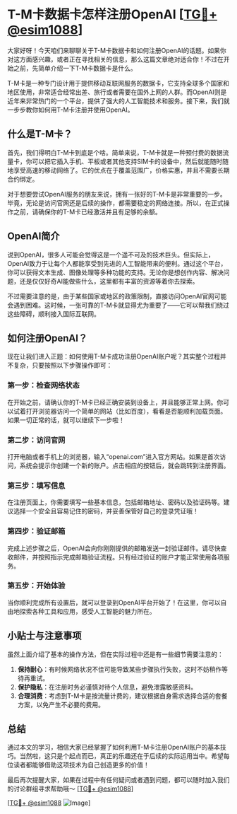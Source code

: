 # T-M卡数据卡怎样注册OpenAI [[TG💪+ @esim1088](https://t.me/s/esim1088)]

大家好呀！今天咱们来聊聊关于T-M卡数据卡和如何注册OpenAI的话题。如果你对这方面感兴趣，或者正在寻找相关的信息，那么这篇文章绝对适合你！不过在开始之前，先简单介绍一下T-M卡数据卡是什么。

T-M卡是一种专门设计用于提供移动互联网服务的数据卡，它支持全球多个国家和地区使用，非常适合经常出差、旅行或者需要在国外上网的人群。而OpenAI则是近年来非常热门的一个平台，提供了强大的人工智能技术和服务。接下来，我们就一步步教你如何用T-M卡注册并使用OpenAI。

## 什么是T-M卡？

首先，我们得明白T-M卡到底是个啥。简单来说，T-M卡就是一种预付费的数据流量卡，你可以把它插入手机、平板或者其他支持SIM卡的设备中，然后就能随时随地享受高速的移动网络了。它的优点在于覆盖范围广，价格实惠，并且不需要长期合约绑定。

对于想要尝试OpenAI服务的朋友来说，拥有一张好的T-M卡是非常重要的一步。毕竟，无论是访问官网还是后续的操作，都需要稳定的网络连接。所以，在正式操作之前，请确保你的T-M卡已经激活并且有足够的余额。

## OpenAI简介

说到OpenAI，很多人可能会觉得这是一个遥不可及的技术巨头。但实际上，OpenAI致力于让每个人都能享受到先进的人工智能带来的便利。通过这个平台，你可以获得文本生成、图像处理等多种功能的支持。无论你是想创作内容、解决问题，还是仅仅好奇AI能做些什么，这里都有丰富的资源等着你去探索。

不过需要注意的是，由于某些国家或地区的政策限制，直接访问OpenAI官网可能会遇到困难。这时候，一张可靠的T-M卡就显得尤为重要了——它可以帮我们绕过这些障碍，顺利接入国际互联网。

## 如何注册OpenAI？

现在让我们进入正题：如何使用T-M卡成功注册OpenAI账户呢？其实整个过程并不复杂，只要按照以下步骤操作即可：

### 第一步：检查网络状态
在开始之前，请确认你的T-M卡已经正确安装到设备上，并且能够正常上网。你可以试着打开浏览器访问一个简单的网站（比如百度），看看是否能顺利加载页面。如果一切正常的话，就可以继续下一步啦！

### 第二步：访问官网
打开电脑或者手机上的浏览器，输入“openai.com”进入官方网站。如果是首次访问，系统会提示你创建一个新的账户。点击相应的按钮后，就会跳转到注册界面。

### 第三步：填写信息
在注册页面上，你需要填写一些基本信息，包括邮箱地址、密码以及验证码等。建议选择一个安全且容易记住的密码，并妥善保管好自己的登录凭证哦！

### 第四步：验证邮箱
完成上述步骤之后，OpenAI会向你刚刚提供的邮箱发送一封验证邮件。请尽快查收邮件，并按照指示完成邮箱验证流程。只有经过验证的账户才能正常使用各项服务。

### 第五步：开始体验
当你顺利完成所有设置后，就可以登录到OpenAI平台开始了！在这里，你可以自由地探索各种工具和应用，感受人工智能的魅力所在。

## 小贴士与注意事项

虽然上面介绍了基本的操作方法，但在实际过程中还是有一些细节需要注意的：

1. **保持耐心**：有时候网络状况不佳可能导致某些步骤执行失败，这时不妨稍作等待再重试。
2. **保护隐私**：在注册时务必谨慎对待个人信息，避免泄露敏感资料。
3. **合理消费**：考虑到T-M卡是按流量计费的，建议根据自身需求选择合适的套餐方案，以免产生不必要的费用。

## 总结

通过本文的学习，相信大家已经掌握了如何利用T-M卡注册OpenAI账户的基本技巧。当然啦，这只是个起点而已，真正的乐趣还在于后续的实际运用当中。希望每位读者都能够借助这项技术为自己创造更多的价值！

最后再次提醒大家，如果在过程中有任何疑问或者遇到问题，都可以随时加入我们的讨论群组寻求帮助哦～ [[TG💪+ @esim1088](https://t.me/s/esim1088)]

[[TG💪+ @esim1088](https://t.me/s/esim1088) ![Image](https://i.postimg.cc/4NQfJmqS/Snipaste-2025-05-13-00-14-12.png)]